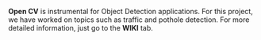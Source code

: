 **Open CV** is instrumental for Object Detection applications. For this project, we have worked on topics such as traffic and pothole detection. For more detailed information, just go to the **WIKI** tab. 
